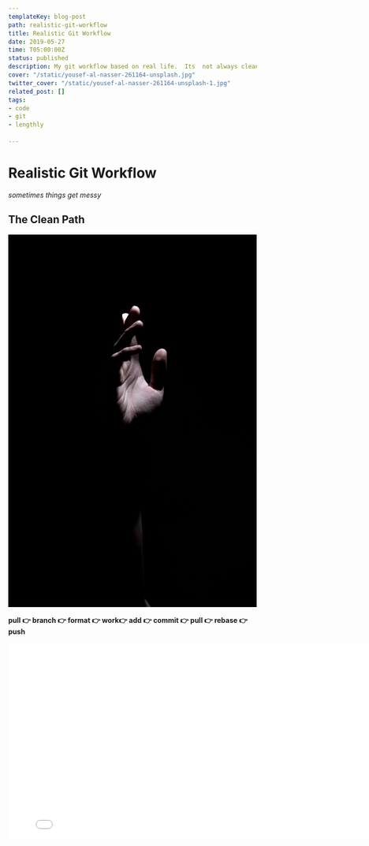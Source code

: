 ```yaml
---
templateKey: blog-post
path: realistic-git-workflow
title: Realistic Git Workflow
date: 2019-05-27
time: T05:00:00Z
status: published
description: My git workflow based on real life.  Its  not always clean and simple.
cover: "/static/yousef-al-nasser-261164-unsplash.jpg"
twitter_cover: "/static/yousef-al-nasser-261164-unsplash-1.jpg"
related_post: []
tags:
- code
- git
- lengthly

---
```

# Realistic Git Workflow

_sometimes things get messy_

## The Clean Path

![](/akira-hojo-652732-unsplash.jpg)

**pull 👉 branch 👉 format 👉 work👉 add 👉 commit 👉 pull 👉 rebase 👉 push**

<iframe src='./clean' height=400 width=800 frameborder=None, >

### Pull

As complicated as that seems it is pretty straight forward.  When you sit down to work the first thing you do is to **pull** down the teams latest working "develop" branch from git.

    git checkout develop
    git pull

### Branch

Next create a new branch with a name that will remind you of what you are working on.  For your own sanity choose something descriptive. It is easy to get too many similar branches going and forget which branch is which.

    git checkout -b ingest_product_id_table

### Format

If you know which files in existance that you will be editing before you start work it is a good idea to format them in a commit early on to keep your working commits separate from formatting.  This will make it easier for reviewers to distinguish from your changes and formatting fixes.

If your team agrees to a consistent formatting logic, sticks to it and always remembers to run the linting/fixing tools you should not have anything to  change.  But thats not what this post is about, its about the real world.  People forget to run linters, some don't care, some may not even be aware of the teams formatting guidelines.  Talk to your team about these things and get on the same page.

I care about formatting, we all should.  We want to put out the best work we can in  our craft.  Realistically though I dont really care about nit picky stuff, I just want things consistant so that it makes things easier to read without me taking the time to swap  out quotes, and fix line spacing. I want a tool to do it for me, and when that tool runs I dont want it mixing in the same commit as my work.

    black .
    git add .
    git commit -m "FIX formatted with black"

### Work

Make your changes to your code, test them, document them, clean it up, do what you do best.

### add and commit

Next you will need to stage files that have changed for commit, and commit them.  This can be done in stages to make it clear what the progression was to finish the task you were assigned.

**add all files**

        git add .

**add a single file**

    git add "path/to/myfile.ext"

**one line commit message**

Here make sure that you create clear messages so that others know.  There are whole posts out there showing how to better write clear commit messages and why you should, check out those posts for more information.

    git commit -m "FEAT ingested product id table on pipeline"

**multi-line commit message**

If you want some more information in your commit message run `git commit` without `-m` and it will pop you into your configured git editor, which is vim by default.

### Super quick vim primer

By default when you run `git commit` you will pop into a vim editor and may want to throw your keyboard before you figure out exactly how to get out of the damn thing.  First type `i` to insert text.  Type out your commit message. Then hit `esc` followed by `:x`.  This is the most basic things you need, and will get you through a commit message.  Vim is a whole topic on its own.

### Integrate your changes

Now that you have made your changes and commited them its time to integrate them into the codebase so that everyone else can see them.  It is likely that time has gone by, and others have made changes to the codebase since you have, so you will want to pull those down first then switch back to your branch.

    git checkout develop
    git pull
    git checkout ingest_product_id_table

Now you have the latest code changes and your work locally.  I prefer to rebase my work with the develop branch, pretending that I started my work after all of the other changes had occurred.  You can choose to merge, but I prefer not to have the extra merge commits in my PR.

    git rebase develop

### push

Now its time to push out to the remote repository and create your PR.

    git push --set-upstream ingest_product_id_table

Open your repository in your web browser and you should see that you have just pushed to a new branch and a  button to open a Pull Request (PR).

### Your Not Done yet

Opening a PR is not a done deal, it starts the conversation to get your code approved to be merged into the develop or main branch.  Your approver may have an idea to clean it up to make it more readable/maintainable, or something to make it more performant.  Remember that a second set of eyes sometimes has a new set of clarity that you do not as you have seen the work from start to end.  At this point they may request changes, discussion, or choose to accept and merge it in.

## Realistically

_We all hit some pitfalls along the way_

![](/ian-espinosa-177961-unsplash.jpg)

Things get dirty, the clean path is not always the path that is taken, but with git we can clean up our mess and make it look that way.

## I started working from main/develop before branching

_Pitfall #1_

This is my most common pitfall.  I get really excited to start work and jump right in.  Then when I go to make some commits I see that `main` branch staring me right in the face from my bash prompt.

**stash those changes away**

    git stash
    git checkout -b feature_branch
    git stash pop

**want to see what changes you have stashed away**

    git stash list

## I committed to the wrong branch

_Pitfall #2_

**Create a new branch**
_Solution #1_

It is common that I just forget to switch from the main/develop branch into my feature branch before starting work. You will first need to look at your `git log` and determine how many commits to go back or a git hash to go back to.


**CAUTION** `git reset --hard` will kill changes and you will never get them back if you did not first put them somewhere.  I myself have been burned by this command, there is no recovering from a **hard** reset.


    git log
    # note commit hash or ~n to go back to
    git branch feature_branch
    git reset --hard HEAD ~3
    # or
    git reset --hard a1b2c4d4

**Move to an Existing Branch**

Sometimes when juggling many different features we are in the middle of several branches and forget to switch between them.  If its the case that you already have a `feature_branch` for the feature that you are working on, you can use this solution.

    git status
    # note current_branch
    git checkout feature_branch
    git merge current_branch
    git reset --hard HEAD ~3
    # or
    git reset --hard a1b2c4d4
    

## Another feature was complete before mine
_pitfall #3_

This can be a big matter of preference of how to deal with this just google `merge` vs `rebase`.  For this particular pitfall I prefer to **`rebase`**.  When you look at the git log and commit history it will appear as if you made your changes after everyone else made theirs.  I do this to clean up the PR and make it easier for the approver to read.  There will be less merge commits, and less history to try to understand.

**Before pushing to the remote repository**

```bash
git fetch --all
# or
git checkout develop
git pull
git checkout feature_branch
# then
git rebase develop
```

**if its your first rodeo** or you are unsure how the rebase will go you can create a safty branch.

```bash
git branch saftey_feature_branch
git fetch --all
git rebase develop
git branch -D safety_feature_branch # deletes safety_feature_branch
```